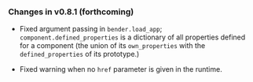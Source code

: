 ### Changes in v0.8.1 (forthcoming)

* Fixed argument passing in `bender.load_app`; `component.defined_properties`
  is a dictionary of all properties defined for a component (the union of its
  `own_properties` with the `defined_properties` of its prototype.)

* Fixed warning when no `href` parameter is given in the runtime.
